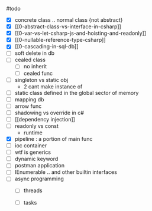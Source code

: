 #todo 
- [x] concrete class .. normal class {not abstract}
- [x] [[0-abstract-class-vs-interface-in-csharp]]
- [x] [[0-var-vs-let-csharp-js-and-hoisting-and-readonly]]
- [x] [[0-nullable-reference-type-csharp]]
- [x] [[0-cascading-in-sql-db]]
- [ ] soft delete in db
- [ ] cealed class 
	- [ ] no inherit
	- [ ] cealed func
- [ ] singleton vs static obj
	- 2 cant make instance of
- [ ] static class
	defined in the global sector of memory
- [ ] mapping db
- [ ] arrow func
- [ ] shadowing vs override in c#
- [ ] [[dependency injection]]
- [ ] readonly vs const
	- runtime
- [x] pipeline : a portion of main func
- [ ] ioc container
- [ ] wtf is generics
- [ ] dynamic keyword
- [ ] postman application
- [ ] IEnumerable .. and other builtin interfaces
- [ ] async programming 
	- [ ] threads
	- [ ] tasks

